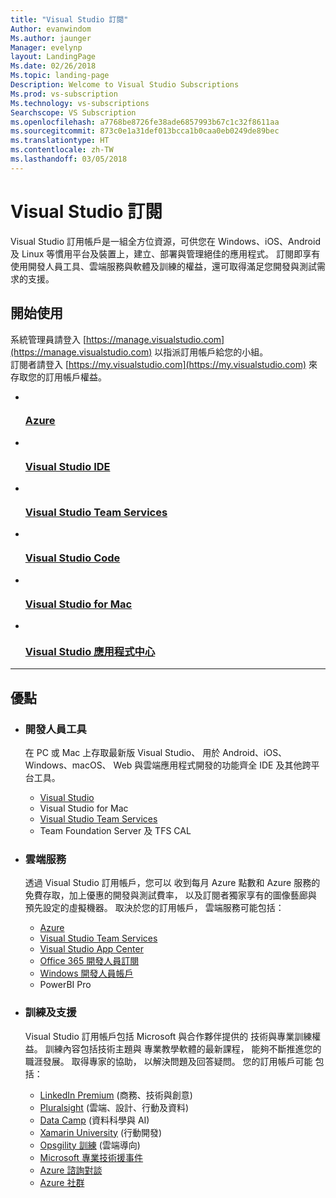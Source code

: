 ```yaml
---
title: "Visual Studio 訂閱"
Author: evanwindom
Ms.author: jaunger
Manager: evelynp
layout: LandingPage
Ms.date: 02/26/2018
Ms.topic: landing-page
Description: Welcome to Visual Studio Subscriptions
Ms.prod: vs-subscription
Ms.technology: vs-subscriptions
Searchscope: VS Subscription
ms.openlocfilehash: a7768be8726fe38ade6857993b67c1c32f8611aa
ms.sourcegitcommit: 873c0e1a31def013bcca1b0caa0eb0249de89bec
ms.translationtype: HT
ms.contentlocale: zh-TW
ms.lasthandoff: 03/05/2018
---
```

# <a name="visual-studio-subscriptions"></a>Visual Studio 訂閱
Visual Studio 訂用帳戶是一組全方位資源，可供您在 Windows、iOS、Android 及 Linux 等慣用平台及裝置上，建立、部署與管理絕佳的應用程式。  訂閱即享有使用開發人員工具、雲端服務與軟體及訓練的權益，還可取得滿足您開發與測試需求的支援。

##  <a name="get-started"></a>開始使用
系統管理員請登入 [https://manage.visualstudio.com](https://manage.visualstudio.com) 以指派訂用帳戶給您的小組。<br>
訂閱者請登入 [https://my.visualstudio.com](https://my.visualstudio.com) 來存取您的訂用帳戶權益。

<ul class="panelContent cardsFTitle">
    <li>
        <a href="/azure/">
        <div class="cardSize">
            <div class="cardPadding">
                <div class="card">
                    <div class="cardImageOuter">
                        <div class="cardImage">
                            <img src="https://docs.microsoft.com/media/logos/logo_azure.svg" alt="" />
                        </div>
                    </div>
                    <div class="cardText">
                        <h3>Azure</h3>
                    </div>
                </div>
            </div>
        </div>
        </a>
    </li>
    <li>
        <a href="/visualstudio/">
        <div class="cardSize">
            <div class="cardPadding">
                <div class="card">
                    <div class="cardImageOuter">
                        <div class="cardImage">
                            <img src="https://docs.microsoft.com/media/logos/logo_vs-ide.svg" alt="" />
                        </div>
                    </div>
                    <div class="cardText">
                        <h3>Visual Studio IDE</h3>
                    </div>
                </div>
            </div>
        </div>
        </a>
    </li>
    <li>
        <a href="/vsts/">
        <div class="cardSize">
            <div class="cardPadding">
                <div class="card">
                    <div class="cardImageOuter">
                        <div class="cardImage">
                            <img src="https://docs.microsoft.com/media/logos/logo_vs-team-services.svg" alt="" />
                        </div>
                    </div>
                    <div class="cardText">
                        <h3>Visual Studio Team Services</h3>
                    </div>
                </div>
            </div>
        </div>
        </a>
    </li>
    <li>
        <a href="https://code.visualstudio.com/docs">
        <div class="cardSize">
            <div class="cardPadding">
                <div class="card">
                    <div class="cardImageOuter">
                        <div class="cardImage">
                            <img src="https://docs.microsoft.com/media/logos/logo_vs-code.svg" alt="" />
                        </div>
                    </div>
                    <div class="cardText">
                        <h3>Visual Studio Code</h3>
                    </div>
                </div>
            </div>
        </div>
        </a>
    </li>
    <li>
        <a href="/visualstudio/mac/">
        <div class="cardSize">
            <div class="cardPadding">
                <div class="card">
                    <div class="cardImageOuter">
                        <div class="cardImage">
                            <img src="https://docs.microsoft.com/media/logos/logo_vs-mac.svg" alt="" />
                        </div>
                    </div>
                    <div class="cardText">
                        <h3>Visual Studio for Mac</h3>
                    </div>
                </div>
            </div>
        </div>
        </a>
    </li>
    <li>
        <a href="/appcenter/">
        <div class="cardSize">
            <div class="cardPadding">
                <div class="card">
                    <div class="cardImageOuter">
                        <div class="cardImage">
                            <img src="https://docs.microsoft.com/media/logos/logo_vs-mobile-center.svg" alt="" />
                        </div>
                    </div>
                    <div class="cardText">
                        <h3>Visual Studio 應用程式中心</h3>
                    </div>
                </div>
            </div>
        </div>
        </a>
    </li>   
</ul>

---

<h2>優點</h2>
<ul class="panelContent cardsW">
    <li>
        <div class="cardSize">
            <div class="cardPadding">
                <div class="card">
                    <div class="cardText">
                        <h3>開發人員工具</h3>
                        <p>在 PC 或 Mac 上存取最新版 Visual Studio、                         用於 Android、iOS、Windows、macOS、                         Web 與雲端應用程式開發的功能齊全 IDE                         及其他跨平台工具。</p>
                        <ul>
                            <li><a href="/visualstudio/subscriptions/vs-ide-benefit">Visual Studio</a></li>
                            <li>Visual Studio for Mac</li>
                            <li><a href="/visualstudio/subscriptions/vs-vsts">Visual Studio Team Services</a></li>
                            <li>Team Foundation Server 及 TFS CAL</li>
                        </ul>                        
                    </div>
                </div>
            </div>
        </div>
    </li>
    <li>
        <div class="cardSize">
            <div class="cardPadding">
                <div class="card">
                    <div class="cardText">
                        <h3>雲端服務</h3>
                        <p>透過 Visual Studio 訂用帳戶，您可以                         收到每月 Azure 點數和 Azure 服務的                         免費存取，加上優惠的開發與測試費率，                         以及訂閱者獨家享有的圖像藝廊與                         預先設定的虛擬機器。 取決於您的訂用帳戶，                               雲端服務可能包括：</p>
                        <ul>
                            <li><a href="/visualstudio/subscriptions/vs-azure">Azure</a></li>
                            <li><a href="/visualstudio/subscriptions/vs-vsts">Visual Studio Team Services</a></li>
                            <li><a href="/visualstudio/subscriptions/vs-visual-studio-app-center">Visual Studio App Center</a></li>
                            <li><a href="/visualstudio/subscriptions/vs-office-dev">Office 365 開發人員訂閱</a></li>
                            <li><a href="/visualstudio/subscriptions/vs-pbi">Windows 開發人員帳戶</a></li>
                            <li>PowerBI Pro</li>
                        </ul>                        
                    </div>
                </div>
            </div>
        </div>
    </li>
    <li>
        <div class="cardSize">
            <div class="cardPadding">
                <div class="card">
                    <div class="cardText">
                        <h3>訓練及支援</h3>
                        <p>Visual Studio 訂用帳戶包括                               Microsoft 與合作夥伴提供的                               技術與專業訓練權益。 訓練內容包括技術主題與                          專業教學軟體的最新課程，                          能夠不斷推進您的職涯發展。 取得專家的協助，                           以解決問題及回答疑問。 您的訂用帳戶可能                        包括：</p>
                        <ul>
                            <li><a href="/visualstudio/subscriptions/vs-linkedin-learning">LinkedIn Premium</a> (商務、技術與創意)</li>
                            <li><a href="/visualstudio/subscriptions/vs-pluralsight">Pluralsight</a> (雲端、設計、行動及資料)</li>
                            <li><a href="/visualstudio/subscriptions/vs-datacamp">Data Camp</a> (資料科學與 AI)</li>
                            <li><a href="/visualstudio/subscriptions/vs-xamarin">Xamarin University</a> (行動開發)</li>
                            <li><a href="/visualstudio/subscriptions/vs-opsgility">Opsgility 訓練</a> (雲端導向)</li>
                            <li><a href="/visualstudio/subscriptions/vs-tech-support">Microsoft 專業技術援事件</a></li>
                            <li><a href="/visualstudio/subscriptions/vs-azure-advisory-chat">Azure 諮詢對談</a></li>
                            <li><a href="/visualstudio/subscriptions/vs-azure-community">Azure 社群</a></li>
                        </ul>                        
                    </div>
                </div>
            </div>
        </div>
    </li>
</ul>